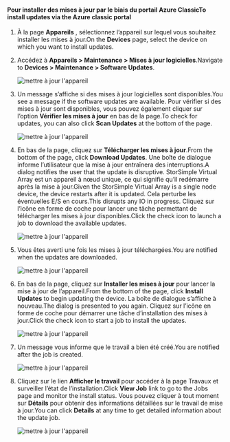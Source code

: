 <!--author=alkohli last changed: 09/02/16 -->

#### <a name="to-install-updates-via-the-azure-classic-portal"></a><span data-ttu-id="96d7a-101">Pour installer des mises à jour par le biais du portail Azure Classic</span><span class="sxs-lookup"><span data-stu-id="96d7a-101">To install updates via the Azure classic portal</span></span>
1. <span data-ttu-id="96d7a-102">À la page **Appareils** , sélectionnez l’appareil sur lequel vous souhaitez installer les mises à jour.</span><span class="sxs-lookup"><span data-stu-id="96d7a-102">On the **Devices** page, select the device on which you want to install updates.</span></span>
2. <span data-ttu-id="96d7a-103">Accédez à **Appareils > Maintenance > Mises à jour logicielles**.</span><span class="sxs-lookup"><span data-stu-id="96d7a-103">Navigate to **Devices > Maintenance > Software Updates**.</span></span>
   
    ![mettre à jour l'appareil](../includes/media/storsimple-ova-install-update-via-portal/azupdate1m.png)  
3. <span data-ttu-id="96d7a-105">Un message s’affiche si des mises à jour logicielles sont disponibles.</span><span class="sxs-lookup"><span data-stu-id="96d7a-105">You see a message if the software updates are available.</span></span> <span data-ttu-id="96d7a-106">Pour vérifier si des mises à jour sont disponibles, vous pouvez également cliquer sur l’option **Vérifier les mises à jour** en bas de la page.</span><span class="sxs-lookup"><span data-stu-id="96d7a-106">To check for updates, you can also click **Scan Updates** at the bottom of the page.</span></span>
   
    ![mettre à jour l'appareil](../includes/media/storsimple-ova-install-update-via-portal/azupdate2m.png)
4. <span data-ttu-id="96d7a-108">En bas de la page, cliquez sur **Télécharger les mises à jour**.</span><span class="sxs-lookup"><span data-stu-id="96d7a-108">From the bottom of the page, click **Download Updates**.</span></span> <span data-ttu-id="96d7a-109">Une boîte de dialogue informe l’utilisateur que la mise à jour entraînera des interruptions.</span><span class="sxs-lookup"><span data-stu-id="96d7a-109">A dialog notifies the user that the update is disruptive.</span></span> <span data-ttu-id="96d7a-110">StorSimple Virtual Array est un appareil à nœud unique, ce qui signifie qu’il redémarre après la mise à jour.</span><span class="sxs-lookup"><span data-stu-id="96d7a-110">Given the StorSimple Virtual Array is a single node device, the device restarts after it is updated.</span></span> <span data-ttu-id="96d7a-111">Cela perturbe les éventuelles E/S en cours.</span><span class="sxs-lookup"><span data-stu-id="96d7a-111">This disrupts any IO in progress.</span></span> <span data-ttu-id="96d7a-112">Cliquez sur l’icône en forme de coche pour lancer une tâche permettant de télécharger les mises à jour disponibles.</span><span class="sxs-lookup"><span data-stu-id="96d7a-112">Click the check icon to launch a job to download the available updates.</span></span> 
   
    ![mettre à jour l'appareil](../includes/media/storsimple-ova-install-update-via-portal/azupdate3m.png)
5. <span data-ttu-id="96d7a-114">Vous êtes averti une fois les mises à jour téléchargées.</span><span class="sxs-lookup"><span data-stu-id="96d7a-114">You are notified when the updates are downloaded.</span></span> 
   
    ![mettre à jour l'appareil](../includes/media/storsimple-ova-install-update-via-portal/azupdate6m.png)
6. <span data-ttu-id="96d7a-116">En bas de la page, cliquez sur **Installer les mises à jour** pour lancer la mise à jour de l’appareil.</span><span class="sxs-lookup"><span data-stu-id="96d7a-116">From the bottom of the page, click **Install Updates** to begin updating the device.</span></span> <span data-ttu-id="96d7a-117">La boîte de dialogue s’affiche à nouveau.</span><span class="sxs-lookup"><span data-stu-id="96d7a-117">The dialog is presented to you again.</span></span> <span data-ttu-id="96d7a-118">Cliquez sur l’icône en forme de coche pour démarrer une tâche d’installation des mises à jour.</span><span class="sxs-lookup"><span data-stu-id="96d7a-118">Click the check icon to start a job to install the updates.</span></span> 
   
    ![mettre à jour l'appareil](../includes/media/storsimple-ova-install-update-via-portal/azupdate7m.png) 
7. <span data-ttu-id="96d7a-120">Un message vous informe que le travail a bien été créé.</span><span class="sxs-lookup"><span data-stu-id="96d7a-120">You are notified after the job is created.</span></span> 
   
    ![mettre à jour l'appareil](../includes/media/storsimple-ova-install-update-via-portal/azupdate8m.png)
8. <span data-ttu-id="96d7a-122">Cliquez sur le lien **Afficher le travail** pour accéder à la page Travaux et surveiller l’état de l’installation.</span><span class="sxs-lookup"><span data-stu-id="96d7a-122">Click **View Job** link to go to the Jobs page and monitor the install status.</span></span> <span data-ttu-id="96d7a-123">Vous pouvez cliquer à tout moment sur **Détails** pour obtenir des informations détaillées sur le travail de mise à jour.</span><span class="sxs-lookup"><span data-stu-id="96d7a-123">You can click **Details** at any time to get detailed information about the update job.</span></span> 
   
    ![mettre à jour l'appareil](../includes/media/storsimple-ova-install-update-via-portal/azupdate9m.png)

